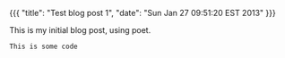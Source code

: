 {{{
  "title": "Test blog post 1",
  "date": "Sun Jan 27 09:51:20 EST 2013"
}}}


This is my initial blog post, using poet.

    This is some code
